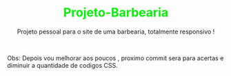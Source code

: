 <h1 align="center"><font color="\green\">Projeto-Barbearia</font></h1>
  <p align="center"> Projeto pessoal para o site de uma barbearia, totalmente responsivo !</p>
  <br>
  <img src="https://i.ibb.co/9yqyKsZ/barberaria.jpg" alt=""/>
  <br>
  
  Obs: Depois vou melhorar aos poucos , proximo commit sera para acertas e diminuir a quantidade de codigos CSS.</u>
